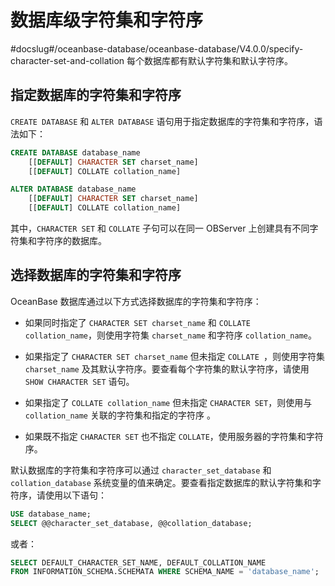 数据库级字符集和字符序 
================================
#docslug#/oceanbase-database/oceanbase-database/V4.0.0/specify-character-set-and-collation
每个数据库都有默认字符集和默认字符序。

指定数据库的字符集和字符序 
----------------------------------

`CREATE DATABASE` 和 `ALTER DATABASE` 语句用于指定数据库的字符集和字符序，语法如下：

```sql
CREATE DATABASE database_name
    [[DEFAULT] CHARACTER SET charset_name]
    [[DEFAULT] COLLATE collation_name]

ALTER DATABASE database_name
    [[DEFAULT] CHARACTER SET charset_name]
    [[DEFAULT] COLLATE collation_name]
```



其中，`CHARACTER SET` 和 `COLLATE` 子句可以在同一 OBServer 上创建具有不同字符集和字符序的数据库。

选择数据库的字符集和字符序 
----------------------------------

OceanBase 数据库通过以下方式选择数据库的字符集和字符序：

* 如果同时指定了 `CHARACTER SET charset_name` 和 `COLLATE collation_name`，则使用字符集 `charset_name` 和字符序 `collation_name`。

  

* 如果指定了 `CHARACTER SET charset_name` 但未指定 `COLLATE
  `，则使用字符集 `charset_name` 及其默认字符序。要查看每个字符集的默认字符序，请使用 `SHOW CHARACTER SET` 语句。

  

* 如果指定了 `COLLATE collation_name` 但未指定 `CHARACTER SET`，则使用与 `collation_name` 关联的字符集和指定的字符序 。

  

* 如果既不指定 `CHARACTER SET` 也不指定 `COLLATE`，使用服务器的字符集和字符序。

  




默认数据库的字符集和字符序可以通过 `character_set_database` 和 `collation_database` 系统变量的值来确定。要查看指定数据库的默认字符集和字符序，请使用以下语句：

```sql
USE database_name;
SELECT @@character_set_database, @@collation_database;
```



或者：

```sql
SELECT DEFAULT_CHARACTER_SET_NAME, DEFAULT_COLLATION_NAME
FROM INFORMATION_SCHEMA.SCHEMATA WHERE SCHEMA_NAME = 'database_name';
```



